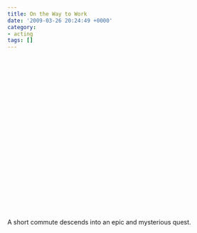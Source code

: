 ```yaml
---
title: On the Way to Work
date: '2009-03-26 20:24:49 +0000'
category:
- acting
tags: []
---
```

<object class="video" width="425" height="350">
  <param name="movie" value="https://www.youtube.com/v/gkeineWp_rk"></param>
  <param name="wmode" value="transparent"></param>
  <embed src="https://www.youtube.com/v/gkeineWp_rk" type="application/x-shockwave-flash" wmode="transparent" width="425" height="350"></embed>
</object>


A short commute descends into an epic and mysterious quest.
